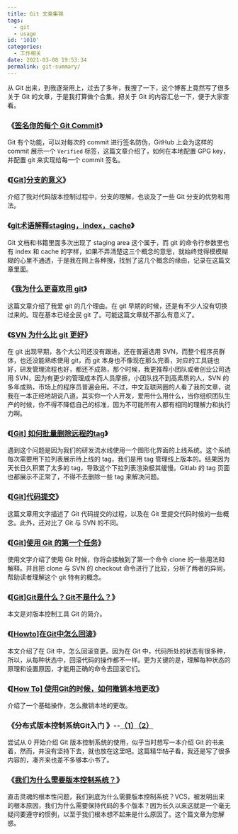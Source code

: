 ```yaml
---
title: Git 文章集锦
tags:
  - git
  - usage
id: '1010'
categories:
  - 工作相关
date: 2021-03-08 19:53:34
permalink: git-summary/
---
```


从 Git 出来，到我逐渐用上，过去了多年，我搜了一下，这个博客上竟然写了很多关于 Git 的文章，于是我打算做个合集，把关于 Git 的内容汇总一下，便于大家查看。

### 《[签名你的每个 Git Commit](https://blog.charlestang.org/sign-your-every-git-commit.htm)》

Git 有个功能，可以对每次的 commit 进行签名防伪，GitHub 上会为这样的 commit 展示一个 `Verified` 标签，这篇文章介绍了，如何在本地配置 GPG key，并配置 git 来实现给每一个 commit 签名。

### 《[[Git]分支的意义](https://blog.charlestang.org/git-the-meaning-of-branch.htm)》

介绍了我对代码版本控制过程中，分支的理解，也谈及了一些 Git 分支的优势和用法。

### 《[git术语解释staging，index，cache](https://blog.charlestang.org/git-staging-area-index-cache.htm)》

Git 文档和书籍里面多次出现了 staging area 这个属于，而 git 的命令行参数里也有 index 和 cache 的字样，如果不弄清楚这三个概念的意思，就始终觉得模模糊糊的心里不通透，于是我在网上各种搜，找到了这几个概念的缘由，记录在这篇文章里面。

### 《[我为什么更喜欢用 git](https://blog.charlestang.org/why-i-like-git-better.htm)》

这篇文章介绍了我爱 git 的几个理由。在 git 早期的时候，还是有不少人没有切换过来的。现在基本已经全民 git 了。可能这篇文章就不那么有意义了。

### 《[SVN 为什么比 git 更好](https://blog.charlestang.org/why-svn-is-better-than-git.htm)》

在 git 出现早期，各个大公司还没有跟进，还在普遍选用 SVN，而整个程序员群体，也还没能熟练使用 git，而 git 本身也不像现在那么完善，对应的工具链也好，研发管理流程也好，都还不成熟，那个时候，我更推荐小团队或者创业公司选用 SVN，因为有更少的管理成本而人员摩擦，小团队找不到高素质的人，SVN 的多年成熟，市场上的程序员普遍会用。不过，中文互联网圈的人看了我的文章，说我在一本正经地胡说八道。其实你一个人开发，爱用什么用什么，当你组织团队生产的时候，你不得不降低自己的标准，因为不可能所有人都有相同的理解力和执行力啊。

### 《[[Git] 如何批量删除远程的tag](https://blog.charlestang.org/how-to-bulk-delete-tags-local-and-remote.htm)》

遇到这个问题是因为我们的研发流水线使用一个图形化界面的上线系统。这个系统每次需要用下拉列表展示待上线的 tag，我们是用 tag 管理线上版本的。结果因为天长日久积累了太多的 tag，导致这个下拉列表渲染极其缓慢。Gitlab 的 tag 页面也都展示不正常了，不得不去删除一些 tag 来解决问题。

### 《[[Git]代码提交](https://blog.charlestang.org/git-commit-you-code.htm)》

这篇文章用文字描述了 Git 代码提交的过程，以及在 Git 里提交代码时候的一些概念。此外，还对比了 Git 与 SVN 的不同。

### 《[[Git]使用 Git 的第一个任务](https://blog.charlestang.org/the-first-thing-you-use-git.htm)》

使用文字介绍了使用 Git 时候，你将会接触到了第一个命令 clone 的一些用法和解释。并且把 clone 与 SVN 的 checkout 命令进行了比较，分析了两者的异同，帮助读者理解这个 git 特有的概念。

### 《[[Git]Git是什么？Git不是什么？](https://blog.charlestang.org/what-git-is-and-what-it-is-not.htm)》

本文是对版本控制工具 Git 的简介。

### 《[[Howto]在Git中怎么回滚](https://blog.charlestang.org/howto-rollback-changes-in-git.htm)》

本文介绍了在 Git 中，怎么回滚变更。因为在 Git 中，代码所处的状态有很多种，所以，从每种状态中，回滚代码的操作都不一样。更为关键的是，理解每种状态的原理和设置原因，才能用正确的命令去回滚它们。

### 《[[How To] 使用Git的时候，如何撤销本地更改](https://blog.charlestang.org/how-to-use-git-to-revert-local-changes.htm)》

介绍了一个基础操作，怎么撤销本地的更改。

### 《分布式版本控制系统Git入门 》--[（1）](https://blog.charlestang.org/introduce-git-1.htm)[（2）](https://blog.charlestang.org/introduce-git-2.htm)

尝试从 0 开始介绍 Git 版本控制系统的使用，似乎当时想写一本介绍 Git 的书来着，然而，并没有坚持下去，就也放在这里吧。这篇精华帖子看，我还是写了很多内容的，凑齐来也差不多够本小书了。

### 《[我们为什么需要版本控制系统？](https://blog.charlestang.org/why-we-need-vcs.htm)》

直击灵魂的根本性问题，我们到底为什么需要版本控制系统？VCS，被发明出来的根本原因，我们为什么需要保持代码的多个版本？因为长久以来这就是一个毫无疑问要遵守的惯例，以至于我们根本想不起来是什么原因了。这个篇文章为您解惑。